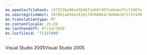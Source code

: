 ```yaml
---
ms.openlocfilehash: c57222be00e42bd671e687407ce8ebe7fc72087e
ms.sourcegitcommit: 397961a0164281b579f68064c3bb66c071f374d9
ms.translationtype: MT
ms.contentlocale: zh-CN
ms.lasthandoff: 07/14/2020
ms.locfileid: "71137946"
---
```

<span data-ttu-id="02269-101">Visual Studio 2005</span><span class="sxs-lookup"><span data-stu-id="02269-101">Visual Studio 2005</span></span>